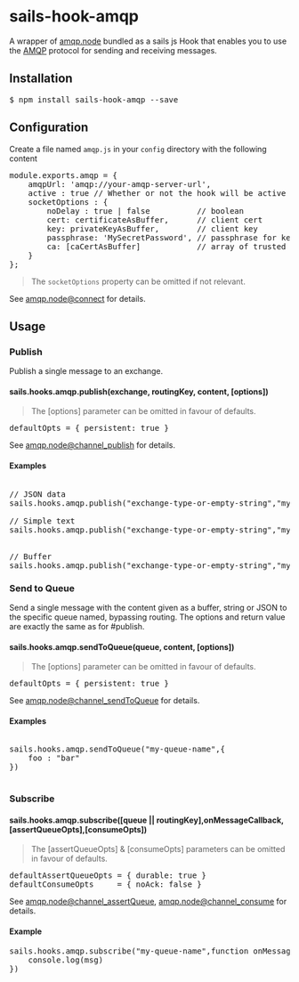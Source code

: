 # sails-hook-amqp

A wrapper of [amqp.node](https://github.com/squaremo/amqp.node) bundled as a sails js Hook that enables you to use the [AMQP](https://www.amqp.org/) protocol for sending and receiving messages. 

## Installation
<pre>$ npm install sails-hook-amqp --save</pre>

## Configuration
Create a file named <code>amqp.js</code> in your <code>config</code>
directory with the following content
<pre>
module.exports.amqp = {
    amqpUrl: 'amqp://your-amqp-server-url',
    active : true // Whether or not the hook will be active (defaults to true),
    socketOptions : {
        noDelay : true | false          // boolean
        cert: certificateAsBuffer,      // client cert
        key: privateKeyAsBuffer,        // client key
        passphrase: 'MySecretPassword', // passphrase for key
        ca: [caCertAsBuffer]            // array of trusted CA certs
    }
};
</pre>
> The <code>socketOptions</code> property can be omitted if not relevant.

See [amqp.node@connect](http://www.squaremobius.net/amqp.node/channel_api.html#connect) for details.

## Usage

### Publish
Publish a single message to an exchange.

#### sails.hooks.amqp.publish(exchange, routingKey, content, [options])

> The [options] parameter can be omitted in favour of defaults.

<pre>defaultOpts = { persistent: true }</pre>

See [amqp.node@channel_publish](http://www.squaremobius.net/amqp.node/channel_api.html#channel_publish) for details.

#### Examples

<pre>

// JSON data
sails.hooks.amqp.publish("exchange-type-or-empty-string","my-routing-key")

// Simple text
sails.hooks.amqp.publish("exchange-type-or-empty-string","my-routing-key","Hello world!!")


// Buffer
sails.hooks.amqp.publish("exchange-type-or-empty-string","my-routing-key",new Buffer("Hello world!!"))
</pre>


### Send to Queue
Send a single message with the content given as a buffer, string or JSON to the specific queue named, bypassing routing. The options and return value are exactly the same as for #publish.

#### sails.hooks.amqp.sendToQueue(queue, content, [options])

> The [options] parameter can be omitted in favour of defaults.

<pre>defaultOpts = { persistent: true }</pre>

See [amqp.node@channel_sendToQueue](http://www.squaremobius.net/amqp.node/channel_api.html#channel_sendToQueue) for details.

#### Examples

<pre>

sails.hooks.amqp.sendToQueue("my-queue-name",{
    foo : "bar"
})

</pre>


### Subscribe

#### sails.hooks.amqp.subscribe([queue || routingKey],onMessageCallback,[assertQueueOpts],[consumeOpts])

> The [assertQueueOpts] & [consumeOpts] parameters can be omitted in favour of defaults.

<pre>
defaultAssertQueueOpts = { durable: true }
defaultConsumeOpts     = { noAck: false }
</pre>

See [amqp.node@channel_assertQueue](http://www.squaremobius.net/amqp.node/channel_api.html#channel_assertQueue),
[amqp.node@channel_consume](http://www.squaremobius.net/amqp.node/channel_api.html#channel_consume) for details.

#### Example 
<pre>
sails.hooks.amqp.subscribe("my-queue-name",function onMessage(msg){
    console.log(msg)
})
</pre>